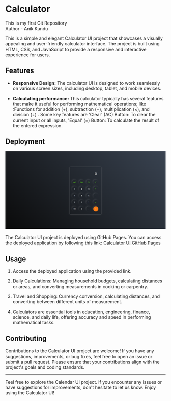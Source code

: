  # Calculator
This is my first Git Repository
<br>
Author - Anik Kundu

This is a simple and elegant Calculator UI project that showcases a visually appealing and user-friendly calculator interface. The project is built using HTML, CSS, and JavaScript to provide a responsive and interactive experience for users.

## Features

- **Responsive Design:** The calculator UI is designed to work seamlessly on various screen sizes, including desktop, tablet, and mobile devices.

- **Calcutating performance:** This calculator typically has several features that make it useful for performing mathematical operations; like :Functions for addition (+), subtraction (−), multiplication (×), and division (÷) . Some key features are 'Clear' (AC) Button: To clear the current input or all inputs, 'Equal' (=) Button: To calculate the result of the entered expression.


## Deployment

![Calculator UI Dark mode](Basic-Calculator.png)

The Calculator UI project is deployed using GitHub Pages. You can access the deployed application by following this link: [Calculator UI GitHub Pages](https://code-with-anik.github.io/Basic-Calculator/)

## Usage

1. Access the deployed application using the provided link.

2. Daily Calculations: Managing household budgets, calculating distances or areas, and converting measurements in cooking or carpentry.
3. Travel and Shopping: Currency conversion, calculating distances, and converting between different units of measurement.
4. Calculators are essential tools in education, engineering, finance, science, and daily life, offering accuracy and speed in performing mathematical tasks.


## Contributing

Contributions to the Calculator UI project are welcome! If you have any suggestions, improvements, or bug fixes, feel free to open an issue or submit a pull request. Please ensure that your contributions align with the project's goals and coding standards.


---

Feel free to explore the Calendar UI project. If you encounter any issues or have suggestions for improvements, don't hesitate to let us know. Enjoy using the Calculator UI!




